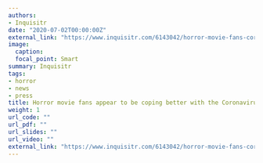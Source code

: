 ```yaml
---
authors:
- Inquisitr
date: "2020-07-02T00:00:00Z"
external_link: "https://www.inquisitr.com/6143042/horror-movie-fans-coronavirus/"
image:
  caption:
  focal_point: Smart
summary: Inquisitr
tags:
- horror
- news
- press
title: Horror movie fans appear to be coping better with the Coronavirus Pandemic
weight: 1
url_code: ""
url_pdf: ""
url_slides: ""
url_video: ""
external_link: "https://www.inquisitr.com/6143042/horror-movie-fans-coronavirus/"
---
```

